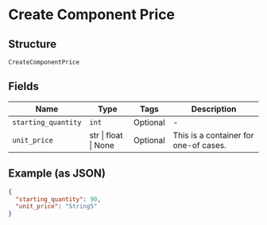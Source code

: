 
# Create Component Price

## Structure

`CreateComponentPrice`

## Fields

| Name | Type | Tags | Description |
|  --- | --- | --- | --- |
| `starting_quantity` | `int` | Optional | - |
| `unit_price` | str \| float \| None | Optional | This is a container for one-of cases. |

## Example (as JSON)

```json
{
  "starting_quantity": 90,
  "unit_price": "String5"
}
```

